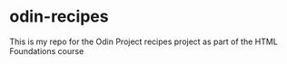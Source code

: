 # odin-recipes
This is my repo for the Odin Project recipes project as part of the HTML Foundations course
